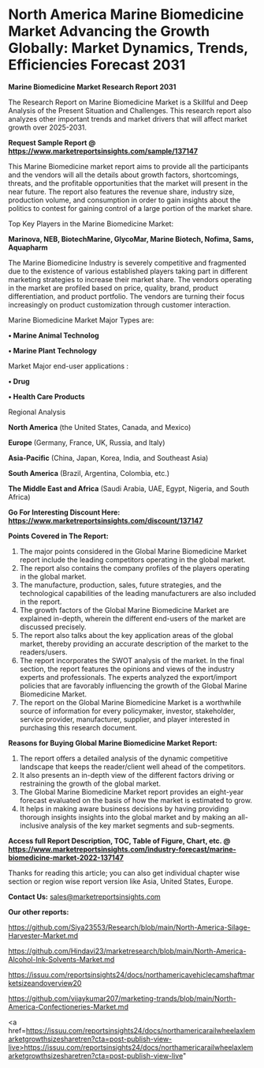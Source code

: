  # North America Marine Biomedicine Market Advancing the Growth Globally: Market Dynamics, Trends, Efficiencies Forecast 2031

<strong>Marine Biomedicine Market Research Report 2031</strong>

The Research Report on Marine Biomedicine Market is a Skillful and Deep Analysis of the Present Situation and Challenges. This research report also analyzes other important trends and market drivers that will affect market growth over 2025-2031.

<strong>Request Sample Report @ <a href=https://www.marketreportsinsights.com/sample/137147>https://www.marketreportsinsights.com/sample/137147</a></strong>

This Marine Biomedicine market report aims to provide all the participants and the vendors will all the details about growth factors, shortcomings, threats, and the profitable opportunities that the market will present in the near future. The report also features the revenue share, industry size, production volume, and consumption in order to gain insights about the politics to contest for gaining control of a large portion of the market share.

Top Key Players in the Marine Biomedicine Market:

<strong>Marinova, NEB, BiotechMarine, GlycoMar, Marine Biotech, Nofima, Sams, Aquapharm</strong>

The Marine Biomedicine Industry is severely competitive and fragmented due to the existence of various established players taking part in different marketing strategies to increase their market share. The vendors operating in the market are profiled based on price, quality, brand, product differentiation, and product portfolio. The vendors are turning their focus increasingly on product customization through customer interaction.

Marine Biomedicine Market Major Types are:

<strong>• Marine Animal Technolog

• Marine Plant Technology</strong>

Market Major end-user applications :

<strong>• Drug

• Health Care Products</strong>

Regional Analysis

</u><strong><b>North America</b></strong> (the United States, Canada, and Mexico)

<strong><b>Europe </b></strong>(Germany, France, UK, Russia, and Italy)

<strong><b>Asia-Pacific</b></strong> (China, Japan, Korea, India, and Southeast Asia)

<strong><b>South America</b></strong> (Brazil, Argentina, Colombia, etc.)

<strong><b>The Middle East and Africa</b></strong> (Saudi Arabia, UAE, Egypt, Nigeria, and South Africa)

<strong>Go For Interesting Discount Here: <a href=https://www.marketreportsinsights.com/discount/137147>https://www.marketreportsinsights.com/discount/137147</a></strong>

<strong>Points Covered in The Report:</strong>
<ol>
  <li>The major points considered in the Global Marine Biomedicine Market report include the leading competitors operating in the global market.</li>
  <li>The report also contains the company profiles of the players operating in the global market.</li>
  <li>The manufacture, production, sales, future strategies, and the technological capabilities of the leading manufacturers are also included in the report.</li>
  <li>The growth factors of the Global Marine Biomedicine Market are explained in-depth, wherein the different end-users of the market are discussed precisely.</li>
  <li>The report also talks about the key application areas of the global market, thereby providing an accurate description of the market to the readers/users.</li>
  <li>The report incorporates the SWOT analysis of the market. In the final section, the report features the opinions and views of the industry experts and professionals. The experts analyzed the export/import policies that are favorably influencing the growth of the Global Marine Biomedicine Market.</li>
  <li>The report on the Global Marine Biomedicine Market is a worthwhile source of information for every policymaker, investor, stakeholder, service provider, manufacturer, supplier, and player interested in purchasing this research document.</li>
</ol>
<strong>Reasons for Buying Global Marine Biomedicine Market Report:</strong>

<ol>
  <li>The report offers a detailed analysis of the dynamic competitive landscape that keeps the reader/client well ahead of the competitors.</li>
  <li>It also presents an in-depth view of the different factors driving or restraining the growth of the global market.</li>
  <li>The Global Marine Biomedicine Market report provides an eight-year forecast evaluated on the basis of how the market is estimated to grow.</li>
  <li>It helps in making aware business decisions by having providing thorough insights insights into the global market and by making an all-inclusive analysis of the key market segments and sub-segments.</li>
</ol>
<strong>Access full Report Description, TOC, Table of Figure, Chart, etc. @ <a href=https://www.marketreportsinsights.com/industry-forecast/marine-biomedicine-market-2022-137147>https://www.marketreportsinsights.com/industry-forecast/marine-biomedicine-market-2022-137147</a></strong>


Thanks for reading this article; you can also get individual chapter wise section or region wise report version like Asia, United States, Europe.

<strong>Contact Us:</strong>
sales@marketreportsinsights.com

<strong>Our other reports:</strong>

<a href=https://github.com/Siya23553/Research/blob/main/North-America-Silage-Harvester-Market.md>https://github.com/Siya23553/Research/blob/main/North-America-Silage-Harvester-Market.md</a>

<a href=https://github.com/Hindavi23/marketresearch/blob/main/North-America-Alcohol-Ink-Solvents-Market.md>https://github.com/Hindavi23/marketresearch/blob/main/North-America-Alcohol-Ink-Solvents-Market.md</a>

<a href=https://issuu.com/reportsinsights24/docs/northamericavehiclecamshaftmarketsizeandoverview20>https://issuu.com/reportsinsights24/docs/northamericavehiclecamshaftmarketsizeandoverview20</a>

<a href=https://github.com/vijaykumar207/marketing-trands/blob/main/North-America-Confectioneries-Market.md>https://github.com/vijaykumar207/marketing-trands/blob/main/North-America-Confectioneries-Market.md</a>

<a href=https://issuu.com/reportsinsights24/docs/northamericarailwheelaxlemarketgrowthsizesharetren?cta=post-publish-view-live>https://issuu.com/reportsinsights24/docs/northamericarailwheelaxlemarketgrowthsizesharetren?cta=post-publish-view-live</a>"
